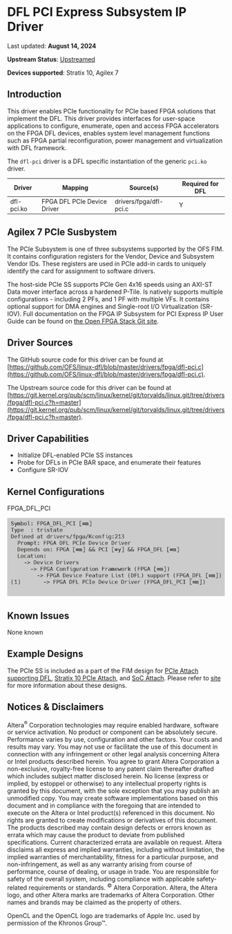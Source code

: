 # **DFL PCI Express Subsystem IP Driver**

Last updated: **August 14, 2024** 

**Upstream Status**: [Upstreamed](https://git.kernel.org/pub/scm/linux/kernel/git/torvalds/linux.git/tree/drivers/fpga/dfl-pci.c?h=master)

**Devices supported**: Stratix 10, Agilex 7

## **Introduction**

This driver enables PCIe functionality for PCIe based FPGA solutions that implement the DFL. This driver provides interfaces for user-space applications to configure, enumerate, open and access FPGA accelerators on the FPGA DFL devices, enables system level management functions such as FPGA partial reconfiguration, power management and virtualization with DFL framework.

The `dfl-pci` driver is a DFL specific instantiation of the generic `pci.ko` driver.

|Driver|Mapping|Source(s)|Required for DFL|
|---|---|---|---|
|dfl-pci.ko|FPGA DFL PCIe Device Driver|drivers/fpga/dfl-pci.c|Y|

## **Agilex 7 PCIe Susbystem**

The PCIe Subsystem is one of three subsystems supported by the OFS FIM. It contains configuration registers for the Vendor, Device and Subsystem Vendor IDs. These registers are used in PCIe add-in cards to uniquely identify the card for assignment to software drivers.

The host-side PCIe SS supports PCIe Gen 4x16 speeds using an AXI-ST Data mover interface across a hardened P-Tile. Is natively supports multiple configurations - including 2 PFs, and 1 PF with multiple VFs. It contains optional support for DMA engines and Single-root I/O Virtualization (SR-IOV). Full documentation on the FPGA IP Subsystem for PCI Express IP User Guide can be found on [the Open FPGA Stack Git site](https://ofs.github.io/ofs-2023.3-2/hw/common/user_guides/ug_qs_pcie_ss.pdf).

## **Driver Sources**

The GitHub source code for this driver can be found at [https://github.com/OFS/linux-dfl/blob/master/drivers/fpga/dfl-pci.c](https://github.com/OFS/linux-dfl/blob/master/drivers/fpga/dfl-pci.c).

The Upstream source code for this driver can be found at [https://git.kernel.org/pub/scm/linux/kernel/git/torvalds/linux.git/tree/drivers/fpga/dfl-pci.c?h=master](https://git.kernel.org/pub/scm/linux/kernel/git/torvalds/linux.git/tree/drivers/fpga/dfl-pci.c?h=master).

## **Driver Capabilities**

* Initialize DFL-enabled PCIe SS instances
* Probe for DFLs in PCIe BAR space, and enumerate their features
* Configure SR-IOV

## **Kernel Configurations**
 
FPGA_DFL_PCI

![](./images/dfl_pci_menuconfig.PNG)

## **Known Issues**

None known

## **Example Designs**

The PCIe SS is included as a part of the FIM design for [PCIe Attach supporting DFL](https://github.com/OFS/ofs-agx7-pcie-attach), [Stratix 10 PCIe Attach](https://github.com/OFS/ofs-d5005.git), and [SoC Attach](https://github.com/OFS/ofs-f2000x-pl). Please refer to [site](https://ofs.github.io/) for more information about these designs.

## Notices & Disclaimers

Altera<sup>&reg;</sup> Corporation technologies may require enabled hardware, software or service activation.
No product or component can be absolutely secure. 
Performance varies by use, configuration and other factors.
Your costs and results may vary. 
You may not use or facilitate the use of this document in connection with any infringement or other legal analysis concerning Altera or Intel products described herein. You agree to grant Altera Corporation a non-exclusive, royalty-free license to any patent claim thereafter drafted which includes subject matter disclosed herein.
No license (express or implied, by estoppel or otherwise) to any intellectual property rights is granted by this document, with the sole exception that you may publish an unmodified copy. You may create software implementations based on this document and in compliance with the foregoing that are intended to execute on the Altera or Intel product(s) referenced in this document. No rights are granted to create modifications or derivatives of this document.
The products described may contain design defects or errors known as errata which may cause the product to deviate from published specifications.  Current characterized errata are available on request.
Altera disclaims all express and implied warranties, including without limitation, the implied warranties of merchantability, fitness for a particular purpose, and non-infringement, as well as any warranty arising from course of performance, course of dealing, or usage in trade.
You are responsible for safety of the overall system, including compliance with applicable safety-related requirements or standards. 
<sup>&copy;</sup> Altera Corporation.  Altera, the Altera logo, and other Altera marks are trademarks of Altera Corporation.  Other names and brands may be claimed as the property of others. 

OpenCL and the OpenCL logo are trademarks of Apple Inc. used by permission of the Khronos Group™. 